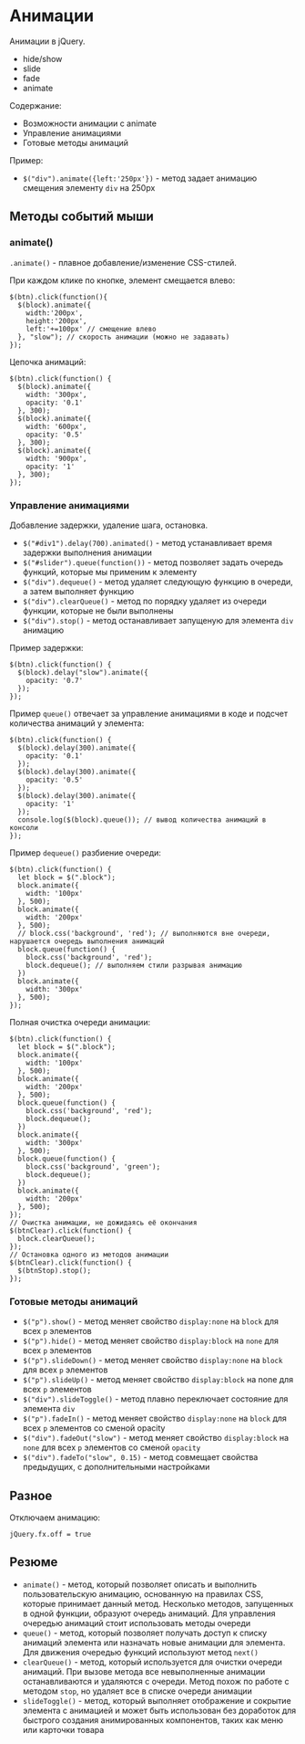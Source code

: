 # Анимации
Анимации в jQuery.

- hide/show
- slide
- fade
- animate

Содержание:
- Возможности анимации с animate
- Управление анимациями
- Готовые методы анимаций

Пример:
- `$("div").animate({left:'250px'})` - метод задает анимацию смещения элементу `div` на 250рх

## Методы событий мыши
### animate()
`.animate()` - плавное добавление/изменение CSS-стилей.

При каждом клике по кнопке, элемент смещается влево:

    $(btn).click(function(){
      $(block).animate({
        width:'200px',
        height:'200px',
        left:'+=100px' // смещение влево
      }, "slow"); // скорость анимации (можно не задавать)
    });

Цепочка анимаций:

    $(btn).click(function() {
      $(block).animate({
        width: '300px',
        opacity: '0.1'
      }, 300);
      $(block).animate({
        width: '600px',
        opacity: '0.5'
      }, 300);
      $(block).animate({
        width: '900px',
        opacity: '1'
      }, 300);
    });

### Управление анимациями
Добавление задержки, удаление шага, остановка.
- `$("#div1").delay(700).animated()` - метод устанавливает время задержки выполнения анимации
- `$("#slider").queue(function())` - метод позволяет задать очередь функций, которые мы применим к элементу
- `$("div").dequeue()` - метод удаляет следующую функцию в очереди, а затем выполняет функцию
- `$("div").clearQueue()` - метод по порядку удаляет из очереди функции, которые не были выполнены
- `$("div").stop()` - метод останавливает запущеную для элемента `div` анимацию

Пример задержки:

    $(btn).click(function() {
      $(block).delay("slow").animate({
        opacity: '0.7'
      });
    });

Пример `queue()` отвечает за управление анимациями в коде и подсчет количества анимаций у элемента:

    $(btn).click(function() {
      $(block).delay(300).animate({
        opacity: '0.1'
      });
      $(block).delay(300).animate({
        opacity: '0.5'
      });
      $(block).delay(300).animate({
        opacity: '1'
      });
      console.log($(block).queue()); // вывод количества анимаций в консоли
    });

Пример `dequeue()` разбиение очереди:

    $(btn).click(function() {
      let block = $(".block");
      block.animate({
        width: '100px'
      }, 500);
      block.animate({
        width: '200px'
      }, 500);
      // block.css('background', 'red'); // выполняются вне очереди, нарушается очередь выполнения анимаций
      block.queue(function() {
        block.css('background', 'red');
        block.dequeue(); // выполняем стили разрывая анимацию
      })
      block.animate({
        width: '300px'
      }, 500);
    });

Полная очистка очереди анимации:

    $(btn).click(function() {
      let block = $(".block");
      block.animate({
        width: '100px'
      }, 500);
      block.animate({
        width: '200px'
      }, 500);
      block.queue(function() {
        block.css('background', 'red');
        block.dequeue();
      })
      block.animate({
        width: '300px'
      }, 500);
      block.queue(function() {
        block.css('background', 'green');
        block.dequeue();
      })
      block.animate({
        width: '200px'
      }, 500);
    });
    // Очистка анимации, не дожидаясь её окончания
    $(btnClear).click(function() {
      block.clearQueue();
    });
    // Остановка одного из методов анимации
    $(btnClear).click(function() {
      $(btnStop).stop();
    });

### Готовые методы анимаций
- `$("p").show()` - метод меняет свойство `display:none` на `block` для всех `p` элементов
- `$("p").hide()` - метод меняет свойство `display:block` на `none` для всех `p` элементов
- `$("p").slideDown()` - метод меняет свойство `display:none` на `block` для всех `p` элементов
- `$("p").slideUp()` - метод меняет свойство `display:block` на none для всех `p` элементов
- `$("div").slideToggle()` - метод плавно переключает состояние для элемента `div`
- `$("p").fadeIn()` - метод меняет свойство `display:none` на `block` для всех `p` элементов cо сменой opacity
- `$("div").fadeOut("slow")` - метод меняет свойство `display:block` на `none` для всех `p` элементов cо сменой `opacity`
- `$("div").fadeTo("slow", 0.15)` - метод совмещает свойства предыдущих, с дополнительными настройками

## Разное
Отключаем анимацию:

    jQuery.fx.off = true

## Резюме
- `animate()` - метод, который позволяет описать и выполнить пользовательскую анимацию, основанную на правилах CSS, которые принимает данный метод. Несколько методов, запущенных в одной функции, образуют очередь анимаций. Для управления очередью анимаций стоит использовать методы очереди
- `queue()` - метод, который позволяет получать доступ к списку анимаций элемента или назначать новые анимации для элемента. Для движения очередью функций используют метод `next()`
- `clearQueue()` - метод, который используется для очистки очереди анимаций. При вызове метода все невыполненные анимации останавливаются и удаляются с очереди. Метод похож по работе с методом `stop`, но удаляет все в списке очереди анимации
- `slideToggle()` - метод, который выполняет отображение и сокрытие элемента с анимацией и может быть использован без доработок для быстрого создания анимированных компонентов, таких как меню или карточки товара
